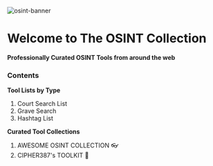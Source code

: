 
![osint-banner](https://github.com/chatala1/OSINT-KIT/assets/16328550/f2addaaf-c977-4b5a-8881-88c4081640ed)

# Welcome to The OSINT Collection
**Professionally Curated OSINT Tools from around the web**

### Contents
**Tool Lists by Type**
1. Court Search List
2. Grave Search
3. Hashtag List

**Curated Tool Collections**
1. AWESOME OSINT COLLECTION 👓
2. CIPHER387's TOOLKIT 👾
